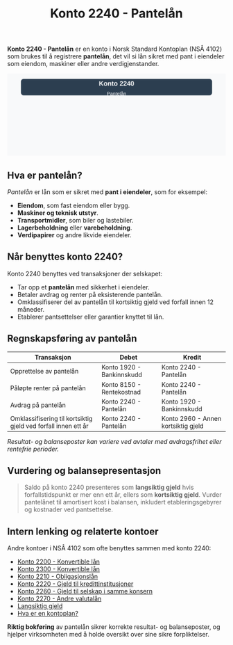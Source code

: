 ﻿---
title: "Konto 2240 - Pantelån"
meta_title: "2240-pantelan"
meta_description: '**Konto 2240 - Pantelån** er en konto i Norsk Standard Kontoplan (NSÂ 4102) som brukes til å registrere **pantelån**, det vil si lån sikret med pant i eiend...'
slug: 2240-pantelan
type: blog
layout: pages/single
---

**Konto 2240 - Pantelån** er en konto i Norsk Standard Kontoplan (NSÂ 4102) som brukes til å registrere **pantelån**, det vil si lån sikret med pant i eiendeler som eiendom, maskiner eller andre verdigjenstander.

![Illustrasjon av konto 2240 Pantelån](2240-pantelan-image.svg)

## Hva er pantelån?

*Pantelån* er lån som er sikret med **pant i eiendeler**, som for eksempel:
* **Eiendom**, som fast eiendom eller bygg.
* **Maskiner og teknisk utstyr**.
* **Transportmidler**, som biler og lastebiler.
* **Lagerbeholdning** eller **varebeholdning**.
* **Verdipapirer** og andre likvide eiendeler.

## Når benyttes konto 2240?

Konto 2240 benyttes ved transaksjoner der selskapet:
* Tar opp et **pantelån** med sikkerhet i eiendeler.
* Betaler avdrag og renter på eksisterende pantelån.
* Omklassifiserer del av pantelån til kortsiktig gjeld ved forfall innen 12 måneder.
* Etablerer pantsettelser eller garantier knyttet til lån.

## Regnskapsføring av pantelån

| Transaksjon                                                | Debet                           | Kredit                      |
|------------------------------------------------------------|---------------------------------|-----------------------------|
| Opprettelse av pantelån                                    | Konto 1920 - Bankinnskudd       | Konto 2240 - Pantelån       |
| Påløpte renter på pantelån                                 | Konto 8150 - Rentekostnad       | Konto 2240 - Pantelån       |
| Avdrag på pantelån                                          | Konto 2240 - Pantelån           | Konto 1920 - Bankinnskudd   |
| Omklassifisering til kortsiktig gjeld ved forfall innen ett år | Konto 2240 - Pantelån           | Konto 2960 - Annen kortsiktig gjeld |

_*Resultat- og balanseposter kan variere ved avtaler med avdragsfrihet eller rentefrie perioder.*_

## Vurdering og balansepresentasjon

> Saldo på konto 2240 presenteres som **langsiktig gjeld** hvis forfallstidspunkt er mer enn ett år, ellers som **kortsiktig gjeld**. Vurder pantelånet til amortisert kost i balansen, inkludert etableringsgebyrer og kostnader ved pantsettelse.

## Intern lenking og relaterte kontoer

Andre kontoer i NSÂ 4102 som ofte benyttes sammen med konto 2240:

* [Konto 2200 - Konvertible lån](/blogs/kontoplan/2200-konvertible-lan "Konto 2200 - Konvertible lån i Norsk Standard Kontoplan")
* [Konto 2300 - Konvertible lån](/blogs/kontoplan/2300-konvertible-lan "Konto 2300 - Konvertible lån i Norsk Standard Kontoplan")
* [Konto 2210 - Obligasjonslån](/blogs/kontoplan/2210-obligasjonslan "Konto 2210 - Obligasjonslån i Norsk Standard Kontoplan")
* [Konto 2220 - Gjeld til kredittinstitusjoner](/blogs/kontoplan/2220-gjeld-til-kredittinstitusjoner "Konto 2220 - Gjeld til kredittinstitusjoner i Norsk Standard Kontoplan")
* [Konto 2260 - Gjeld til selskap i samme konsern](/blogs/kontoplan/2260-gjeld-til-selskap-i-samme-konsern "Konto 2260 - Gjeld til selskap i samme konsern i Norsk Standard Kontoplan")
* [Konto 2270 - Andre valutalån](/blogs/kontoplan/2270-andre-valutalan "Konto 2270 - Andre valutalån i Norsk Standard Kontoplan")
* [Langsiktig gjeld](/blogs/regnskap/langsiktig-gjeld "Hva er Langsiktig gjeld? Komplett guide til langsiktige forpliktelser i norsk regnskap")
* [Hva er en kontoplan?](/blogs/regnskap/hva-er-kontoplan "Hva er en Kontoplan? Komplett Guide til Kontoplaner i Norsk Regnskap")

**Riktig bokføring** av pantelån sikrer korrekte resultat- og balanseposter, og hjelper virksomheten med å holde oversikt over sine sikre forpliktelser.






